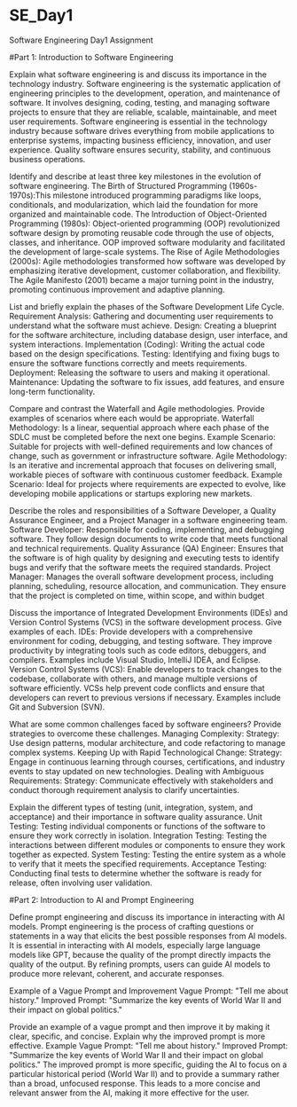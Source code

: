 # SE_Day1
Software Engineering Day1 Assignment

#Part 1: 
Introduction to Software Engineering

Explain what software engineering is and discuss its importance in the technology industry.
Software engineering is the systematic application of engineering principles to the development, operation, and maintenance of software. 
It involves designing, coding, testing, and managing software projects to ensure that they are reliable, scalable, maintainable, and meet user requirements. Software engineering is essential in the technology industry because software drives everything from mobile applications to enterprise systems, impacting business efficiency, innovation, and user experience.
Quality software ensures security, stability, and continuous business operations.

Identify and describe at least three key milestones in the evolution of software engineering.
The Birth of Structured Programming (1960s-1970s):This milestone introduced programming paradigms like loops, conditionals, and modularization, which laid the foundation for more organized and maintainable code.
The Introduction of Object-Oriented Programming (1980s): Object-oriented programming (OOP) revolutionized software design by promoting reusable code through the use of objects, classes, and inheritance. OOP improved software modularity and facilitated the development of large-scale systems.
The Rise of Agile Methodologies (2000s): Agile methodologies transformed how software was developed by emphasizing iterative development, customer collaboration, and flexibility. The Agile Manifesto (2001) became a major turning point in the industry, promoting continuous improvement and adaptive planning.

List and briefly explain the phases of the Software Development Life Cycle.
Requirement Analysis: Gathering and documenting user requirements to understand what the software must achieve.
Design: Creating a blueprint for the software architecture, including database design, user interface, and system interactions.
Implementation (Coding): Writing the actual code based on the design specifications.
Testing: Identifying and fixing bugs to ensure the software functions correctly and meets requirements.
Deployment: Releasing the software to users and making it operational.
Maintenance: Updating the software to fix issues, add features, and ensure long-term functionality.

Compare and contrast the Waterfall and Agile methodologies. Provide examples of scenarios where each would be appropriate.
Waterfall Methodology:
Is a linear, sequential approach where each phase of the SDLC must be completed before the next one begins.
Example Scenario: Suitable for projects with well-defined requirements and low chances of change, such as government or infrastructure software.
Agile Methodology:
Is an iterative and incremental approach that focuses on delivering small, workable pieces of software with continuous customer feedback.
Example Scenario: Ideal for projects where requirements are expected to evolve, like developing mobile applications or startups exploring new markets.

Describe the roles and responsibilities of a Software Developer, a Quality Assurance Engineer, and a Project Manager in a software engineering team.
Software Developer:
Responsible for coding, implementing, and debugging software. They follow design documents to write code that meets functional and technical requirements.
Quality Assurance (QA) Engineer:
Ensures that the software is of high quality by designing and executing tests to identify bugs and verify that the software meets the required standards.
Project Manager:
Manages the overall software development process, including planning, scheduling, resource allocation, and communication. They ensure that the project is completed on time, within scope, and within budget

Discuss the importance of Integrated Development Environments (IDEs) and Version Control Systems (VCS) in the software development process. Give examples of each.
IDEs:
Provide developers with a comprehensive environment for coding, debugging, and testing software. They improve productivity by integrating tools such as code editors, debuggers, and compilers. Examples include Visual Studio, IntelliJ IDEA, and Eclipse.
Version Control Systems (VCS):
Enable developers to track changes to the codebase, collaborate with others, and manage multiple versions of software efficiently. VCSs help prevent code conflicts and ensure that developers can revert to previous versions if necessary. Examples include Git and Subversion (SVN).

What are some common challenges faced by software engineers? Provide strategies to overcome these challenges.
Managing Complexity:
Strategy: Use design patterns, modular architecture, and code refactoring to manage complex systems.
Keeping Up with Rapid Technological Change:
Strategy: Engage in continuous learning through courses, certifications, and industry events to stay updated on new technologies.
Dealing with Ambiguous Requirements:
Strategy: Communicate effectively with stakeholders and conduct thorough requirement analysis to clarify uncertainties.

Explain the different types of testing (unit, integration, system, and acceptance) and their importance in software quality assurance.
Unit Testing:
Testing individual components or functions of the software to ensure they work correctly in isolation.
Integration Testing:
Testing the interactions between different modules or components to ensure they work together as expected.
System Testing:
Testing the entire system as a whole to verify that it meets the specified requirements.
Acceptance Testing:
Conducting final tests to determine whether the software is ready for release, often involving user validation.

#Part 2: 
Introduction to AI and Prompt Engineering


Define prompt engineering and discuss its importance in interacting with AI models.
Prompt engineering is the process of crafting questions or statements in a way that elicits the best possible responses from AI models. It is essential in interacting with AI models, especially large language models like GPT, because the quality of the prompt directly impacts the quality of the output. By refining prompts, users can guide AI models to produce more relevant, coherent, and accurate responses.

Example of a Vague Prompt and Improvement
Vague Prompt: "Tell me about history."
Improved Prompt: "Summarize the key events of World War II and their impact on global politics."

Provide an example of a vague prompt and then improve it by making it clear, specific, and concise. Explain why the improved prompt is more effective.
Example 
Vague Prompt: "Tell me about history."
Improved Prompt: "Summarize the key events of World War II and their impact on global politics."
The improved prompt is more specific, guiding the AI to focus on a particular historical period (World War II) and to provide a summary rather than a broad, unfocused response. This leads to a more concise and relevant answer from the AI, making it more effective for the user.
